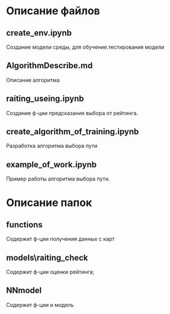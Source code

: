 # Описание файлов
## create_env.ipynb
Создание модели среды, для обучение.тестирования модели
## AlgorithmDescribe.md
Описание алгоритма
## raiting_useing.ipynb
Создание ф-ции предсказания выбора от рейтинга.
## create_algorithm_of_training.ipynb
Разработка алгоритма выбора пути
## example_of_work.ipynb
Пример работы алгоритма выбора пути.


# Описание папок
## functions
Содержит ф-ции получения данных с карт
## models\raiting_check
Содержит ф-ции оценки рейтинга;
## NNmodel
Содержит ф-ции и модель

